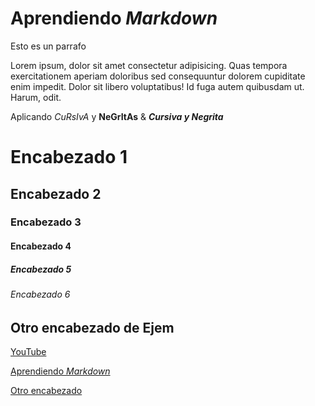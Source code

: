 # Aprendiendo _Markdown_

Esto es un parrafo

Lorem ipsum, dolor sit amet consectetur adipisicing. Quas tempora exercitationem aperiam doloribus sed
consequuntur
dolorem cupiditate enim impedit. Dolor sit libero voluptatibus! Id fuga autem quibusdam ut. Harum, odit.

Aplicando _CuRsIvA_ y **NeGrItAs** & **_Cursiva y Negrita_**

# Encabezado 1

## Encabezado 2

### Encabezado 3

#### Encabezado 4

##### Encabezado 5

###### Encabezado 6

## Otro encabezado de Ejem

[YouTube](https://youtube.com/TheLeonaldo99)

[Aprendiendo _Markdown_](#aprendiendo-markdown)

[Otro encabezado](#otro-encabezado-de-ejem)
